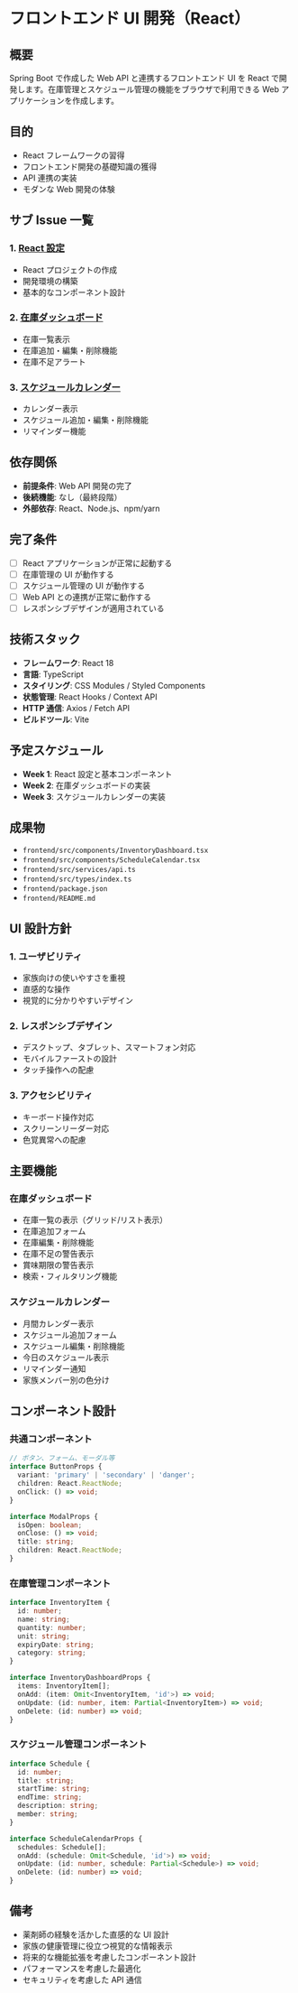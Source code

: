 # フロントエンド UI 開発（React）

## 概要

Spring Boot で作成した Web API と連携するフロントエンド UI を React で開発します。在庫管理とスケジュール管理の機能をブラウザで利用できる Web アプリケーションを作成します。

## 目的

- React フレームワークの習得
- フロントエンド開発の基礎知識の獲得
- API 連携の実装
- モダンな Web 開発の体験

## サブ Issue 一覧

### 1. [React 設定](./01-react-setup.md)

- React プロジェクトの作成
- 開発環境の構築
- 基本的なコンポーネント設計

### 2. [在庫ダッシュボード](./02-inventory-dashboard.md)

- 在庫一覧表示
- 在庫追加・編集・削除機能
- 在庫不足アラート

### 3. [スケジュールカレンダー](./03-schedule-calendar.md)

- カレンダー表示
- スケジュール追加・編集・削除機能
- リマインダー機能

## 依存関係

- **前提条件**: Web API 開発の完了
- **後続機能**: なし（最終段階）
- **外部依存**: React、Node.js、npm/yarn

## 完了条件

- [ ] React アプリケーションが正常に起動する
- [ ] 在庫管理の UI が動作する
- [ ] スケジュール管理の UI が動作する
- [ ] Web API との連携が正常に動作する
- [ ] レスポンシブデザインが適用されている

## 技術スタック

- **フレームワーク**: React 18
- **言語**: TypeScript
- **スタイリング**: CSS Modules / Styled Components
- **状態管理**: React Hooks / Context API
- **HTTP 通信**: Axios / Fetch API
- **ビルドツール**: Vite

## 予定スケジュール

- **Week 1**: React 設定と基本コンポーネント
- **Week 2**: 在庫ダッシュボードの実装
- **Week 3**: スケジュールカレンダーの実装

## 成果物

- `frontend/src/components/InventoryDashboard.tsx`
- `frontend/src/components/ScheduleCalendar.tsx`
- `frontend/src/services/api.ts`
- `frontend/src/types/index.ts`
- `frontend/package.json`
- `frontend/README.md`

## UI 設計方針

### 1. ユーザビリティ

- 家族向けの使いやすさを重視
- 直感的な操作
- 視覚的に分かりやすいデザイン

### 2. レスポンシブデザイン

- デスクトップ、タブレット、スマートフォン対応
- モバイルファーストの設計
- タッチ操作への配慮

### 3. アクセシビリティ

- キーボード操作対応
- スクリーンリーダー対応
- 色覚異常への配慮

## 主要機能

### 在庫ダッシュボード

- 在庫一覧の表示（グリッド/リスト表示）
- 在庫追加フォーム
- 在庫編集・削除機能
- 在庫不足の警告表示
- 賞味期限の警告表示
- 検索・フィルタリング機能

### スケジュールカレンダー

- 月間カレンダー表示
- スケジュール追加フォーム
- スケジュール編集・削除機能
- 今日のスケジュール表示
- リマインダー通知
- 家族メンバー別の色分け

## コンポーネント設計

### 共通コンポーネント

```typescript
// ボタン、フォーム、モーダル等
interface ButtonProps {
  variant: 'primary' | 'secondary' | 'danger';
  children: React.ReactNode;
  onClick: () => void;
}

interface ModalProps {
  isOpen: boolean;
  onClose: () => void;
  title: string;
  children: React.ReactNode;
}
```

### 在庫管理コンポーネント

```typescript
interface InventoryItem {
  id: number;
  name: string;
  quantity: number;
  unit: string;
  expiryDate: string;
  category: string;
}

interface InventoryDashboardProps {
  items: InventoryItem[];
  onAdd: (item: Omit<InventoryItem, 'id'>) => void;
  onUpdate: (id: number, item: Partial<InventoryItem>) => void;
  onDelete: (id: number) => void;
}
```

### スケジュール管理コンポーネント

```typescript
interface Schedule {
  id: number;
  title: string;
  startTime: string;
  endTime: string;
  description: string;
  member: string;
}

interface ScheduleCalendarProps {
  schedules: Schedule[];
  onAdd: (schedule: Omit<Schedule, 'id'>) => void;
  onUpdate: (id: number, schedule: Partial<Schedule>) => void;
  onDelete: (id: number) => void;
}
```

## 備考

- 薬剤師の経験を活かした直感的な UI 設計
- 家族の健康管理に役立つ視覚的な情報表示
- 将来的な機能拡張を考慮したコンポーネント設計
- パフォーマンスを考慮した最適化
- セキュリティを考慮した API 通信
